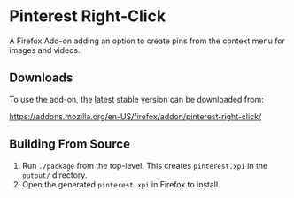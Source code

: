 Pinterest Right-Click
=====================

A Firefox Add-on adding an option to create pins from the context menu for images and videos.

Downloads
---------

To use the add-on, the latest stable version can be downloaded from:

https://addons.mozilla.org/en-US/firefox/addon/pinterest-right-click/

Building From Source
--------------------

1. Run `./package` from the top-level. This creates `pinterest.xpi` in the `output/` directory.
2. Open the generated `pinterest.xpi` in Firefox to install.
